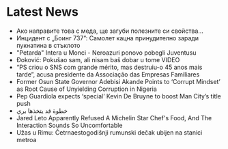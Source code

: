 # Latest News
-  Ако направите това с меда, ще загуби полезните си свойства...
-  Инцидент с „Боинг 737”: Самолет кацна принудително заради пукнатина в стъклото
-  "Petarda" Intera u Monci - Neroazuri ponovo pobegli Juventusu
-  Đoković: Pokušao sam, ali nisam baš dobar u tome VIDEO
-  “PS criou o SNS com grande mérito, mas destruiu-o 45 anos mais tarde”, acusa presidente da Associação das Empresas Familiares
-  Former Osun State Governor Adebisi Akande Points to ‘Corrupt Mindset’ as Root Cause of Unyielding Corruption in Nigeria
-  Pep Guardiola expects ‘special’ Kevin De Bruyne to boost Man City’s title push
-  خطوة قد يتخذها بري
-  Jared Leto Apparently Refused A Michelin Star Chef's Food, And The Interaction Sounds So Uncomfortable
-  Užas u Rimu: Četrnaestogodišnji rumunski dečak ubijen na stanici metroa

